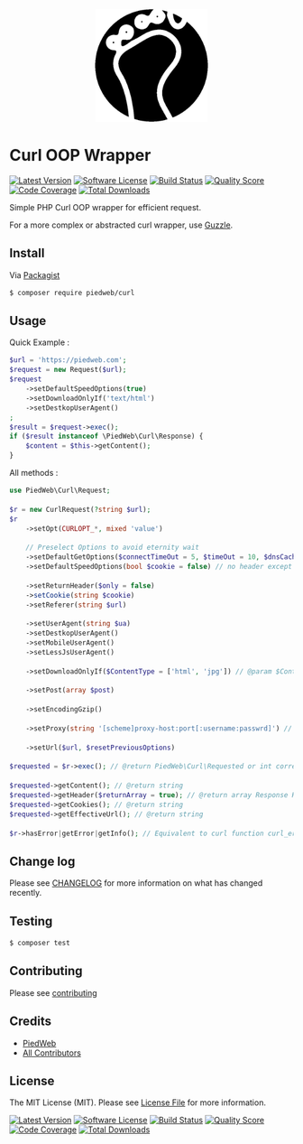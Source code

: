 <p align="center"><a href="https://dev.piedweb.com">
<img src="https://raw.githubusercontent.com/PiedWeb/piedweb-devoluix-theme/master/src/img/logo_title.png" width="200" height="200" alt="Open Source Package" />
</a></p>

# Curl OOP Wrapper

[![Latest Version](https://img.shields.io/github/tag/PiedWeb/Curl.svg?style=flat&label=release)](https://github.com/PiedWeb/Curl/tags)
[![Software License](https://img.shields.io/badge/license-MIT-brightgreen.svg?style=flat)](https://github.com/PiedWeb/Curl/blob/master/LICENSE)
[![Build Status](https://img.shields.io/travis/PiedWeb/Curl/master.svg?style=flat)](https://travis-ci.org/PiedWeb/Curl)
[![Quality Score](https://img.shields.io/scrutinizer/g/PiedWeb/Curl.svg?style=flat)](https://scrutinizer-ci.com/g/PiedWeb/Curl)
[![Code Coverage](https://img.shields.io/scrutinizer/coverage/g/PiedWeb/Curl.svg?style=flat)](https://scrutinizer-ci.com/g/PiedWeb/Curl/code-structure)
[![Total Downloads](https://img.shields.io/packagist/dt/piedweb/curl.svg?style=flat)](https://packagist.org/packages/piedweb/curl)

Simple PHP Curl OOP wrapper for efficient request.

For a more complex or abstracted curl wrapper, use [Guzzle](https://guzzle.readthedocs.io/en/latest/).

## Install

Via [Packagist](https://img.shields.io/packagist/dt/piedweb/curl.svg?style=flat)

``` bash
$ composer require piedweb/curl
```

## Usage

Quick Example :
``` php
$url = 'https://piedweb.com';
$request = new Request($url);
$request
    ->setDefaultSpeedOptions(true)
    ->setDownloadOnlyIf('text/html')
    ->setDestkopUserAgent()
;
$result = $request->exec();
if ($result instanceof \PiedWeb\Curl\Response) {
    $content = $this->getContent();
}
```

All methods :
``` php
use PiedWeb\Curl\Request;

$r = new CurlRequest(?string $url);
$r
    ->setOpt(CURLOPT_*, mixed 'value')

	// Preselect Options to avoid eternity wait
    ->setDefaultGetOptions($connectTimeOut = 5, $timeOut = 10, $dnsCacheTimeOut = 600, $followLocation = true, $maxRedirs = 5)
    ->setDefaultSpeedOptions(bool $cookie = false) // no header except if setted, no cookie, 1 redir max, no ssl check

    ->setReturnHeader($only = false)
    ->setCookie(string $cookie)
    ->setReferer(string $url)

    ->setUserAgent(string $ua)
    ->setDestkopUserAgent()
    ->setMobileUserAgent()
    ->setLessJsUserAgent()

    ->setDownloadOnlyIf($ContentType = ['html', 'jpg']) // @param $ContentType can be a String or an Array

    ->setPost(array $post)

    ->setEncodingGzip()

    ->setProxy(string '[scheme]proxy-host:port[:username:passwrd]') // Scheme, username and passwrd are facultatives. Default Scheme is http://

    ->setUrl($url, $resetPreviousOptions)

$requested = $r->exec(); // @return PiedWeb\Curl\Requested or int corresponding to the curl error

$requested->getContent(); // @return string
$requested->getHeader($returnArray = true); // @return array Response Header (or in a string if $returnArray is set to false)
$requested->getCookies(); // @return string
$requested->getEffectiveUrl(); // @return string

$r->hasError|getError|getInfo(); // Equivalent to curl function curl_errno|curl_error|curl_getinfo();
```

## Change log

Please see [CHANGELOG](CHANGELOG.md) for more information on what has changed recently.

## Testing

``` bash
$ composer test
```

## Contributing

Please see [contributing](https://dev.piedweb.com/contributing)

## Credits

- [PiedWeb](https://piedweb.com)
- [All Contributors](https://github.com/PiedWeb/:package_skake/graphs/contributors)

## License

The MIT License (MIT). Please see [License File](LICENSE) for more information.

[![Latest Version](https://img.shields.io/github/tag/PiedWeb/Curl.svg?style=flat&label=release)](https://github.com/PiedWeb/Curl/tags)
[![Software License](https://img.shields.io/badge/license-MIT-brightgreen.svg?style=flat)](https://github.com/PiedWeb/Curl/blob/master/LICENSE)
[![Build Status](https://img.shields.io/travis/PiedWeb/Curl/master.svg?style=flat)](https://travis-ci.org/PiedWeb/Curl)
[![Quality Score](https://img.shields.io/scrutinizer/g/PiedWeb/Curl.svg?style=flat)](https://scrutinizer-ci.com/g/PiedWeb/Curl)
[![Code Coverage](https://img.shields.io/scrutinizer/coverage/g/PiedWeb/Curl.svg?style=flat)](https://scrutinizer-ci.com/g/PiedWeb/Curl/code-structure)
[![Total Downloads](https://img.shields.io/packagist/dt/piedweb/curl.svg?style=flat)](https://packagist.org/packages/piedweb/curl)
